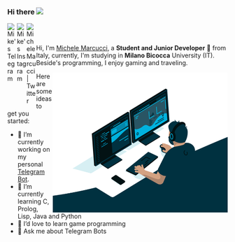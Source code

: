 ### Hi there <img src="https://media.giphy.com/media/hvRJCLFzcasrR4ia7z/giphy.gif" width="25px">
<a href="https://t.me/mike_2000">
  <img align="left" alt="Mike's Telegram" width="22px" src="https://cdn.jsdelivr.net/npm/simple-icons@v3/icons/telegram.svg" />
</a>
<a href="https://www.instagram.com/metanfetamike">
  <img align="left" alt="Mike's Instagram" width="22px" src="https://cdn.jsdelivr.net/npm/simple-icons@v3/icons/instagram.svg" />
</a>
<a href="https://twitter.com/metanfetamike">
  <img align="left" alt="Michele Marcucci | Twitter" width="22px" src="https://cdn.jsdelivr.net/npm/simple-icons@v3/icons/twitter.svg" />
</a>
  
<br />
<br />

Hi, I'm [Michele Marcucci](https://instagram.com/metanfetamike), a **Student and Junior Developer** 🚀 from Italy, currently, I'm studying in **Milano Bicocca** University (IT). Beside's programming, I enjoy gaming and traveling.

<img align="right" alt="GIF" src="https://github.com/mik3sw/mik3sw/blob/main/code.gif?raw=true" width="400" height="320" />
Here are some ideas to get you started:

- 🔭 I’m currently working on my personal [Telegram Bot](https://github.com/mik3sw/GoogleAssistantBot).
- 🌱 I’m currently learning C, Prolog, Lisp, Java and Python
- 👯 I’d love to learn game programming
- 💬 Ask me about Telegram Bots
